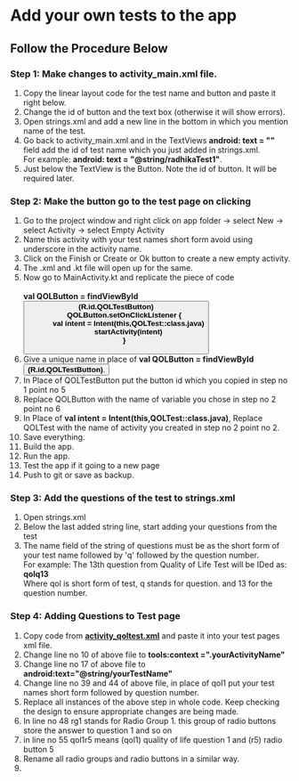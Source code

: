 
# Add your own tests to the app

## Follow the Procedure Below

### Step 1: **Make changes to activity_main.xml file**.
1. Copy the linear layout code for the test name and button and paste it right below.
2. Change the id of button and the text box (otherwise it will show errors).
3. Open strings.xml and add a new line in the bottom in which you mention name of the test.
4. Go back to activity_main.xml and in the TextViews **android: text = ""** field add the id of test name which you just added in strings.xml.<br>For example: **android: text = "@string/radhikaTest1"**.
5. Just below the TextView is the Button.
Note the id of button. It will be required later.

### Step 2: **Make the button go to the test page on clicking**
1. Go to the project window and right click on app folder -> select New -> select Activity -> select Empty Activity
2. Name this activity with your test names short form avoid using underscore in the activity name.
3. Click on the Finish or Create or Ok button to create a new empty activity.
4. The .xml and .kt file will open up for the same.
5. Now go to MainActivity.kt and replicate the piece of code<br><br>**val QOLButton = findViewById<Button>(R.id.QOLTestButton)**<br>**&nbsp;&nbsp;&nbsp;&nbsp;&nbsp;&nbsp;&nbsp;&nbsp;QOLButton.setOnClickListener {**<br>**&nbsp;&nbsp;&nbsp;&nbsp;&nbsp;&nbsp;&nbsp;&nbsp;&nbsp;&nbsp;&nbsp;&nbsp;val intent = Intent(this,QOLTest::class.java)**<br>**&nbsp;&nbsp;&nbsp;&nbsp;&nbsp;&nbsp;&nbsp;&nbsp;&nbsp;&nbsp;&nbsp;&nbsp;startActivity(intent)**<br>**&nbsp;&nbsp;&nbsp;&nbsp;&nbsp;&nbsp;&nbsp;&nbsp;}**<br><br>
6. Give a unique name in place of **val QOLButton = findViewById<Button>(R.id.QOLTestButton)**.
7. In Place of QOLTestButton put the button id which you copied in step no 1 point no 5
8. Replace QOLButton with the name of variable you chose in step no 2 point no 6
9. In Place of **val intent = Intent(this,QOLTest::class.java)**, Replace QOLTest with the name of activity you created in step no 2 point no 2.
10. Save everything.
11. Build the app.
12. Run the app.
13. Test the app if it going to a new page
14. Push to git or save as backup.
  
### Step 3: **Add the questions of the test to strings.xml**
1. Open strings.xml
2. Below the last added string line, start adding your questions from the test
3. The name field of the string of questions must be as the short form of your test name followed by 'q' followed by the question number.<br>For example: The 13th question from Quality of Life Test will be IDed as:<br>**qolq13**<br>Where qol is short form of test, q stands for question. and 13 for the question number.

### Step 4: **Adding Questions to Test page**
1. Copy code from **<a href = "https://github.com/rajsagare14/TestMyPsy/blob/main/app/src/main/res/layout/activity_qoltest.xml">activity_qoltest.xml</a>** and paste it into your test pages xml file.  
2. Change line no 10 of above file to **tools:context =".yourActivityName"**   
3. Change line no 17 of above file to **android:text="@string/yourTestName"**
4. Change line no 39 and 44 of above file, in place of qol1 put your test names short form followed by question number.
5. Replace all instances of the above step in whole code. Keep checking the design to ensure appropriate changes are being made.
6. In line no 48 rg1 stands for Radio Group 1. this group of radio buttons store the answer to question 1 and so on
7. in line no 55 qol1r5 means  (qol1) quality of life question 1 and (r5) radio button 5
8. Rename all radio groups and radio buttons in a similar way.
9. 
